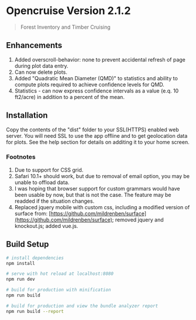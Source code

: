 # Opencruise Version 2.1.2

> Forest Inventory and Timber Cruising

## Enhancements

1. Added overscroll-behavior: none to prevent accidental refresh of page during plot data entry.
2. Can now delete plots.
3. Added "Quadratic Mean Diameter (QMD)" to statistics and ability to compute plots required to achieve confidence levels for QMD.
4. Statistics - can now express confidence intervals as a value (e.q. 10 ft2/acre) in addition to a percent of the mean.

## Installation
Copy the contents of the "dist" folder to your SSL(HTTPS) enabled web server.  You will need SSL to use the app offline
and to get geolocation data for plots.  See the help section for details on additing it to your home screen.

### Footnotes

1. Due to support for CSS grid.
2. Safari 10.1+ should work, but due to removal of email option, you may be unable to offload data.
3. I was hoping that browser support for custom grammars would have been usable by now, but that is not the case.
The feature may be readded if the situation changes.
4. Replaced jquery mobile with custom css, including a modified version of surface from: [https://github.com/mildrenben/surface](https://github.com/mildrenben/surface); removed jquery and knockout.js; added vue.js.

## Build Setup

``` bash
# install dependencies
npm install

# serve with hot reload at localhost:8080
npm run dev

# build for production with minification
npm run build

# build for production and view the bundle analyzer report
npm run build --report
